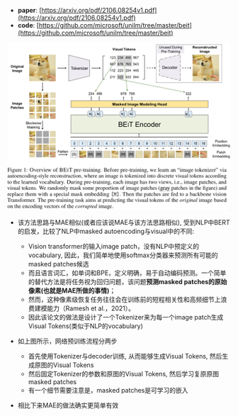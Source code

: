 
- **paper**: [https://arxiv.org/pdf/2106.08254v1.pdf](https://arxiv.org/pdf/2106.08254v1.pdf) 
- **code**: [https://github.com/microsoft/unilm/tree/master/beit](https://github.com/microsoft/unilm/tree/master/beit) 

![F1](../imgs/BEiT/F1.png) 

- 该方法思路与MAE相似(或者应该说MAE与该方法思路相似), 受到NLP中BERT的启发，比较了NLP中masked autoencoding与visual中的不同:
  * Vision transformer的输入image patch，没有NLP中预定义的vocabulary, 因此，我们简单地使用softmax分类器来预测所有可能的masked patches候选
  * 而且语言词汇，如单词和BPE，定义明确，易于自动编码预测。一个简单的替代方法是将任务视为回归问题，该问题**预测masked patches的原始像素(也就是MAE所做的事情)**；
  * 然而，这种像素级恢复任务往往会在训练前的短程相关性和高频细节上浪费建模能力（Ramesh et al.，2021）。
  * 因此该论文的做法是设计了一个Tokenizer来为每一个image patch生成Visual Tokens(类似于NLP的vocabulary)

- 如上图所示，网络预训练流程分两步
  * 首先使用Tokenizer与decoder训练, 从而能够生成Visual Tokens, 然后生成原图的Visual Tokens
  * 然后固定Tokenizer的参数和原图的Visual Tokens, 然后学习复原原图masked patches
  * 有一个细节需要注意是，masked patches是可学习的嵌入

- 相比下来MAE的做法确实更简单有效
